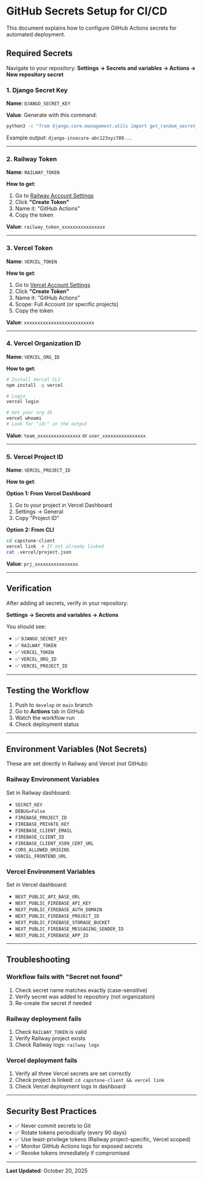 # GitHub Secrets Setup for CI/CD

This document explains how to configure GitHub Actions secrets for automated deployment.

## Required Secrets

Navigate to your repository: **Settings → Secrets and variables → Actions → New repository secret**

### 1. Django Secret Key

**Name**: `DJANGO_SECRET_KEY`

**Value**: Generate with this command:
```bash
python3 -c "from django.core.management.utils import get_random_secret_key; print(get_random_secret_key())"
```

Example output: `django-insecure-abc123xyz789...`

---

### 2. Railway Token

**Name**: `RAILWAY_TOKEN`

**How to get**:
1. Go to [Railway Account Settings](https://railway.app/account/tokens)
2. Click **"Create Token"**
3. Name it: "GitHub Actions"
4. Copy the token

**Value**: `railway_token_xxxxxxxxxxxxxxxx`

---

### 3. Vercel Token

**Name**: `VERCEL_TOKEN`

**How to get**:
1. Go to [Vercel Account Settings](https://vercel.com/account/tokens)
2. Click **"Create Token"**
3. Name it: "GitHub Actions"
4. Scope: Full Account (or specific projects)
5. Copy the token

**Value**: `xxxxxxxxxxxxxxxxxxxxxxxxxx`

---

### 4. Vercel Organization ID

**Name**: `VERCEL_ORG_ID`

**How to get**:
```bash
# Install Vercel CLI
npm install -g vercel

# Login
vercel login

# Get your org ID
vercel whoami
# Look for "id:" in the output
```

**Value**: `team_xxxxxxxxxxxxxxxx` or `user_xxxxxxxxxxxxxxxx`

---

### 5. Vercel Project ID

**Name**: `VERCEL_PROJECT_ID`

**How to get**:

**Option 1: From Vercel Dashboard**
1. Go to your project in Vercel Dashboard
2. Settings → General
3. Copy "Project ID"

**Option 2: From CLI**
```bash
cd capstone-client
vercel link  # If not already linked
cat .vercel/project.json
```

**Value**: `prj_xxxxxxxxxxxxxxxx`

---

## Verification

After adding all secrets, verify in your repository:

**Settings → Secrets and variables → Actions**

You should see:
- ✅ `DJANGO_SECRET_KEY`
- ✅ `RAILWAY_TOKEN`
- ✅ `VERCEL_TOKEN`
- ✅ `VERCEL_ORG_ID`
- ✅ `VERCEL_PROJECT_ID`

---

## Testing the Workflow

1. Push to `develop` or `main` branch
2. Go to **Actions** tab in GitHub
3. Watch the workflow run
4. Check deployment status

---

## Environment Variables (Not Secrets)

These are set directly in Railway and Vercel (not GitHub):

### Railway Environment Variables

Set in Railway dashboard:
- `SECRET_KEY`
- `DEBUG=False`
- `FIREBASE_PROJECT_ID`
- `FIREBASE_PRIVATE_KEY`
- `FIREBASE_CLIENT_EMAIL`
- `FIREBASE_CLIENT_ID`
- `FIREBASE_CLIENT_X509_CERT_URL`
- `CORS_ALLOWED_ORIGINS`
- `VERCEL_FRONTEND_URL`

### Vercel Environment Variables

Set in Vercel dashboard:
- `NEXT_PUBLIC_API_BASE_URL`
- `NEXT_PUBLIC_FIREBASE_API_KEY`
- `NEXT_PUBLIC_FIREBASE_AUTH_DOMAIN`
- `NEXT_PUBLIC_FIREBASE_PROJECT_ID`
- `NEXT_PUBLIC_FIREBASE_STORAGE_BUCKET`
- `NEXT_PUBLIC_FIREBASE_MESSAGING_SENDER_ID`
- `NEXT_PUBLIC_FIREBASE_APP_ID`

---

## Troubleshooting

### Workflow fails with "Secret not found"

1. Check secret name matches exactly (case-sensitive)
2. Verify secret was added to repository (not organization)
3. Re-create the secret if needed

### Railway deployment fails

1. Check `RAILWAY_TOKEN` is valid
2. Verify Railway project exists
3. Check Railway logs: `railway logs`

### Vercel deployment fails

1. Verify all three Vercel secrets are set correctly
2. Check project is linked: `cd capstone-client && vercel link`
3. Check Vercel deployment logs in dashboard

---

## Security Best Practices

- ✅ Never commit secrets to Git
- ✅ Rotate tokens periodically (every 90 days)
- ✅ Use least-privilege tokens (Railway project-specific, Vercel scoped)
- ✅ Monitor GitHub Actions logs for exposed secrets
- ✅ Revoke tokens immediately if compromised

---

**Last Updated**: October 20, 2025
